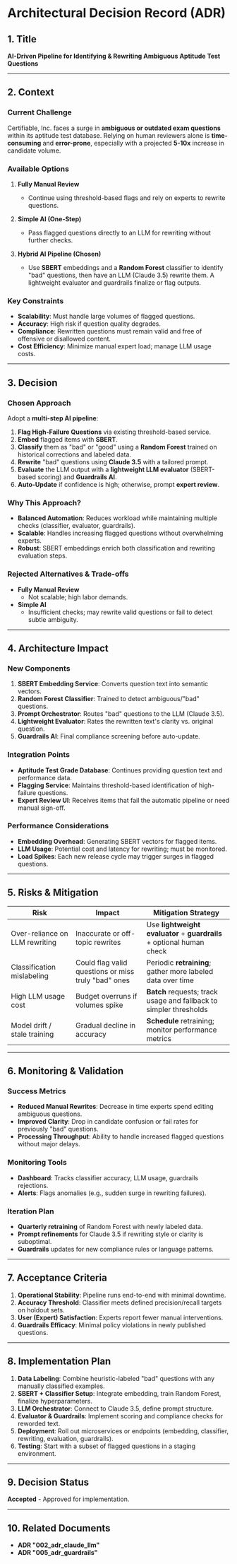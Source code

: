 # Architectural Decision Record (ADR)

## 1. Title
**AI-Driven Pipeline for Identifying & Rewriting Ambiguous Aptitude Test Questions**

---

## 2. Context

### Current Challenge
Certifiable, Inc. faces a surge in **ambiguous or outdated exam questions** within its aptitude test database. Relying on human reviewers alone is **time-consuming** and **error-prone**, especially with a projected **5-10x** increase in candidate volume.

### Available Options
1. **Fully Manual Review**  
   - Continue using threshold-based flags and rely on experts to rewrite questions.

2. **Simple AI (One-Step)**  
   - Pass flagged questions directly to an LLM for rewriting without further checks.

3. **Hybrid AI Pipeline (Chosen)**  
   - Use **SBERT** embeddings and a **Random Forest** classifier to identify "bad" questions, then have an LLM (Claude 3.5) rewrite them. A lightweight evaluator and guardrails finalize or flag outputs.

### Key Constraints
- **Scalability**: Must handle large volumes of flagged questions.  
- **Accuracy**: High risk if question quality degrades.  
- **Compliance**: Rewritten questions must remain valid and free of offensive or disallowed content.  
- **Cost Efficiency**: Minimize manual expert load; manage LLM usage costs.

---

## 3. Decision

### Chosen Approach
Adopt a **multi-step AI pipeline**:
1. **Flag High-Failure Questions** via existing threshold-based service.  
2. **Embed** flagged items with **SBERT**.  
3. **Classify** them as "bad" or "good" using a **Random Forest** trained on historical corrections and labeled data.  
4. **Rewrite** "bad" questions using **Claude 3.5** with a tailored prompt.  
5. **Evaluate** the LLM output with a **lightweight LLM evaluator** (SBERT-based scoring) and **Guardrails AI**.  
6. **Auto-Update** if confidence is high; otherwise, prompt **expert review**.

### Why This Approach?
- **Balanced Automation**: Reduces workload while maintaining multiple checks (classifier, evaluator, guardrails).  
- **Scalable**: Handles increasing flagged questions without overwhelming experts.  
- **Robust**: SBERT embeddings enrich both classification and rewriting evaluation steps.

### Rejected Alternatives & Trade-offs
- **Fully Manual Review**  
  - Not scalable; high labor demands.  
- **Simple AI**  
  - Insufficient checks; may rewrite valid questions or fail to detect subtle ambiguity.

---

## 4. Architecture Impact

### New Components
1. **SBERT Embedding Service**: Converts question text into semantic vectors.  
2. **Random Forest Classifier**: Trained to detect ambiguous/"bad" questions.  
3. **Prompt Orchestrator**: Routes "bad" questions to the LLM (Claude 3.5).  
4. **Lightweight Evaluator**: Rates the rewritten text's clarity vs. original question.  
5. **Guardrails AI**: Final compliance screening before auto-update.

### Integration Points
- **Aptitude Test Grade Database**: Continues providing question text and performance data.  
- **Flagging Service**: Maintains threshold-based identification of high-failure questions.  
- **Expert Review UI**: Receives items that fail the automatic pipeline or need manual sign-off.

### Performance Considerations
- **Embedding Overhead**: Generating SBERT vectors for flagged items.  
- **LLM Usage**: Potential cost and latency for rewriting; must be monitored.  
- **Load Spikes**: Each new release cycle may trigger surges in flagged questions.

---

## 5. Risks & Mitigation

| Risk                                  | Impact                                                | Mitigation Strategy                                                    |
|---------------------------------------|-------------------------------------------------------|------------------------------------------------------------------------|
| Over-reliance on LLM rewriting        | Inaccurate or off-topic rewrites                      | Use **lightweight evaluator** + **guardrails** + optional human check  |
| Classification mislabeling            | Could flag valid questions or miss truly "bad" ones   | Periodic **retraining**; gather more labeled data over time            |
| High LLM usage cost                   | Budget overruns if volumes spike                      | **Batch** requests; track usage and fallback to simpler thresholds     |
| Model drift / stale training          | Gradual decline in accuracy                           | **Schedule** retraining; monitor performance metrics                   |

---

## 6. Monitoring & Validation

### Success Metrics
- **Reduced Manual Rewrites**: Decrease in time experts spend editing ambiguous questions.  
- **Improved Clarity**: Drop in candidate confusion or fail rates for previously "bad" questions.  
- **Processing Throughput**: Ability to handle increased flagged questions without major delays.

### Monitoring Tools
- **Dashboard**: Tracks classifier accuracy, LLM usage, guardrails rejections.  
- **Alerts**: Flags anomalies (e.g., sudden surge in rewriting failures).

### Iteration Plan
- **Quarterly retraining** of Random Forest with newly labeled data.  
- **Prompt refinements** for Claude 3.5 if rewriting style or clarity is suboptimal.  
- **Guardrails** updates for new compliance rules or language patterns.

---

## 7. Acceptance Criteria

1. **Operational Stability**: Pipeline runs end-to-end with minimal downtime.  
2. **Accuracy Threshold**: Classifier meets defined precision/recall targets on holdout sets.  
3. **User (Expert) Satisfaction**: Experts report fewer manual interventions.  
4. **Guardrails Efficacy**: Minimal policy violations in newly published questions.

---

## 8. Implementation Plan

1. **Data Labeling**: Combine heuristic-labeled "bad" questions with any manually classified examples.  
2. **SBERT + Classifier Setup**: Integrate embedding, train Random Forest, finalize hyperparameters.  
3. **LLM Orchestrator**: Connect to Claude 3.5, define prompt structure.  
4. **Evaluator & Guardrails**: Implement scoring and compliance checks for reworded text.  
5. **Deployment**: Roll out microservices or endpoints (embedding, classifier, rewriting, evaluation, guardrails).  
6. **Testing**: Start with a subset of flagged questions in a staging environment.

---

## 9. Decision Status
**Accepted** - Approved for implementation.

---

## 10. Related Documents
- **ADR "002_adr_claude_llm"** 
- **ADR "005_adr_guardrails"**
